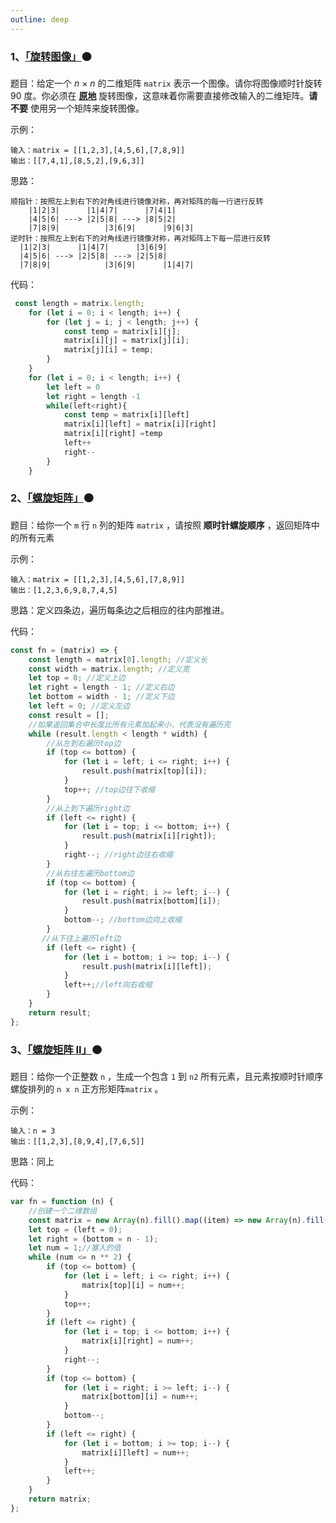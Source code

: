 ```yaml
---
outline: deep
---
```


### 1、[「旋转图像」](https://leetcode.cn/problems/rotate-image/)🟠

题目：给定一个 *n* × *n* 的二维矩阵 `matrix` 表示一个图像。请你将图像顺时针旋转 90 度。你必须在 **[原地](https://baike.baidu.com/item/原地算法)** 旋转图像，这意味着你需要直接修改输入的二维矩阵。**请不要** 使用另一个矩阵来旋转图像。

示例：

```
输入：matrix = [[1,2,3],[4,5,6],[7,8,9]]
输出：[[7,4,1],[8,5,2],[9,6,3]]
```

思路：

```
顺指针：按照左上到右下的对角线进行镜像对称，再对矩阵的每一行进行反转
	|1|2|3|      |1|4|7|      |7|4|1|  
	|4|5|6| ---> |2|5|8| ---> |8|5|2| 
	|7|8|9|			 |3|6|9|      |9|6|3|
逆时针：按照左上到右下的对角线进行镜像对称，再对矩阵上下每一层进行反转
  |1|2|3|      |1|4|7|      |3|6|9|  
  |4|5|6| ---> |2|5|8| ---> |2|5|8|
  |7|8|9|			 |3|6|9|      |1|4|7|
```

代码：

```js
 const length = matrix.length;
    for (let i = 0; i < length; i++) {
        for (let j = i; j < length; j++) {
            const temp = matrix[i][j];
            matrix[i][j] = matrix[j][i];
            matrix[j][i] = temp;
        }
    }
    for (let i = 0; i < length; i++) {
        let left = 0
        let right = length -1
        while(left<right){
            const temp = matrix[i][left]
            matrix[i][left] = matrix[i][right]
            matrix[i][right] =temp
            left++
            right--
        }
    }
```

### 2、[「螺旋矩阵」](https://leetcode.cn/problems/spiral-matrix/)🟠

题目：给你一个 `m` 行 `n` 列的矩阵 `matrix` ，请按照 **顺时针螺旋顺序** ，返回矩阵中的所有元素

示例：

```
输入：matrix = [[1,2,3],[4,5,6],[7,8,9]]
输出：[1,2,3,6,9,8,7,4,5]
```

思路：定义四条边，遍历每条边之后相应的往内部推进。

代码：

```js
const fn = (matrix) => {
    const length = matrix[0].length; //定义长
    const width = matrix.length; //定义宽
    let top = 0; //定义上边
    let right = length - 1; //定义右边
    let bottom = width - 1; //定义下边
    let left = 0; //定义左边
    const result = [];
    //如果返回集合中长度比所有元素加起来小，代表没有遍历完
    while (result.length < length * width) {
        //从左到右遍历top边
        if (top <= bottom) {
            for (let i = left; i <= right; i++) {
                result.push(matrix[top][i]);
            }
            top++; //top边往下收缩
        }
        //从上到下遍历right边
        if (left <= right) {
            for (let i = top; i <= bottom; i++) {
                result.push(matrix[i][right]);
            }
            right--; //right边往右收缩
        }
        //从右往左遍历bottom边
        if (top <= bottom) {
            for (let i = right; i >= left; i--) {
                result.push(matrix[bottom][i]);
            }
            bottom--; //bottom边向上收缩
        }
       //从下往上遍历left边
        if (left <= right) {
            for (let i = bottom; i >= top; i--) {
                result.push(matrix[i][left]);
            }
            left++;//left向右收缩
        }
    }
    return result;
};
```

### 3、[「螺旋矩阵 II」](https://leetcode.cn/problems/spiral-matrix-ii/)🟠

题目：给你一个正整数 `n` ，生成一个包含 `1` 到 `n2` 所有元素，且元素按顺时针顺序螺旋排列的 `n x n` 正方形矩阵`matrix` 。

示例：

```
输入：n = 3
输出：[[1,2,3],[8,9,4],[7,6,5]]
```

思路：同上

代码：

```js
var fn = function (n) {
    //创建一个二维数组
    const matrix = new Array(n).fill().map((item) => new Array(n).fill(0));
    let top = (left = 0);
    let right = (bottom = n - 1);
    let num = 1;//塞入的值 
    while (num <= n ** 2) {
        if (top <= bottom) {
            for (let i = left; i <= right; i++) {
                matrix[top][i] = num++;
            }
            top++;
        }
        if (left <= right) {
            for (let i = top; i <= bottom; i++) {
                matrix[i][right] = num++;
            }
            right--;
        }
        if (top <= bottom) {
            for (let i = right; i >= left; i--) {
                matrix[bottom][i] = num++;
            }
            bottom--;
        }
        if (left <= right) {
            for (let i = bottom; i >= top; i--) {
                matrix[i][left] = num++;
            }
            left++;
        }
    }
    return matrix;
};
```
